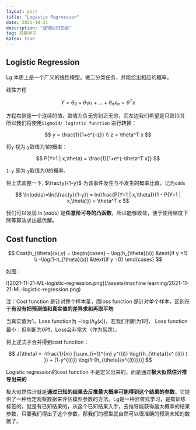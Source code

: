 ```yaml
---
layout: post
title: "Logistic Regression"
date: 2021-10-21
description: "逻辑回归总结"
tag: 机器学习
katex: true
---
```


## Logistic Regression

Lg 本质上是一个广义的线性模型。做二分类任务，并能给出相应的概率。

线性方程

$$
Y = \theta_0 + \theta_1 x_1 +...+ \theta_n x_n = \theta^T x
$$

方程右侧是一个连续的值，取值为负无穷到正无穷，而左边我们希望是只取[0,1] 所以我们将使用`Sigmoid/ logistic function` 进行转换：

$$
y = \frac{1}{1+e^{-z}} \\ z = \theta^T x
$$

将`y` 视为 `y`取值为1的概率：

$$
P(Y=1 | x,\theta) = \frac{1}{1+e^{-\theta^T x}}
$$

`1-y` 即为 `y`取值为0的概率。

将上式调整一下, $\frac{y}{1-y}$ 为该事件发生与不发生的概率比值，记为`odds`

$$
\ln(odds)=\ln(\frac{y}{1-y}) = ln(\frac{P(Y=1 | x,\theta)}{1 - P(Y=1 | x,\theta)}) = \theta^T x
$$

我们可以发现 $\ln(odds)$ 是**任意阶可导的凸函数**，所以能够收敛，便于使用梯度下降等算法求出最优解。

## Cost function

$$
Cost(h_{\theta}(x),y) = 
\begin{cases} - \log(h_{\theta}(x)) &\text{if y =1}  
\\ -\log(1-h_{\theta}(x)) &\text{if y =0} \end{cases}
$$

如图：

![2021-11-21-ML-logistic-regression.png](/assets/machine learning/2021-11-21-ML-logistic-regression.png)

注：Cost function 是针对整个样本量，而loss function 是针对单个样本，区别在于**有没有把预测值和真实值的差异求和再取平均**

当真实值为1，Loss function为 $- \log(h_{\theta}(x))$，若我们判断为1时， Loss function最小；但判断为0时，Loss会非常大（作为惩罚）。

将上述式子合并得到cost function：

$$
J(\theta) = -\frac{1}{m} [\sum_{i=1}^{m} y^{(i)} \log({h_{\theta}(x^ {(i)} ) }) + (1-y^{(i)}) \log(1-{h_{\theta}(x^{(i)})})]
$$

Logistic regression的cost function 不是定义出来的，而是通过**极大似然估计推导出来的**

极大似然估计就是**通过已知的结果去反推最大概率可能得到这个结果的参数**。它提供了一种给定观察数据来评估模型参数的方法。Lg是一种监督式学习，是有训练标签的，就是有已知结果的，从这个已知结果入手，去推导能获得最大概率的结果参数，只要我们得出了这个参数，那我们的模型就自然可以很准确的预测未知的数据了。

